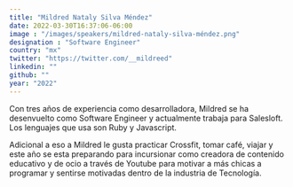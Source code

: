 ```yaml
---
title: "Mildred Nataly Silva Méndez"
date: 2022-03-30T16:37:06-06:00
image : "/images/speakers/mildred-nataly-silva-méndez.png"
designation : "Software Engineer"
country: "mx"
twitter: "https://twitter.com/__mildreed"
linkedin: ""
github: ""
year: "2022"
---
```


Con tres años de experiencia como desarrolladora, Mildred se ha desenvuelto como Software Engineer y actualmente trabaja para Salesloft. Los lenguajes que usa son Ruby y Javascript. 

Adicional a eso a Mildred le gusta practicar Crossfit, tomar café, viajar y este año se esta preparando para incursionar como creadora de contenido educativo y de ocio a través de Youtube para motivar a más chicas a programar y sentirse motivadas dentro de la industria de Tecnología.


